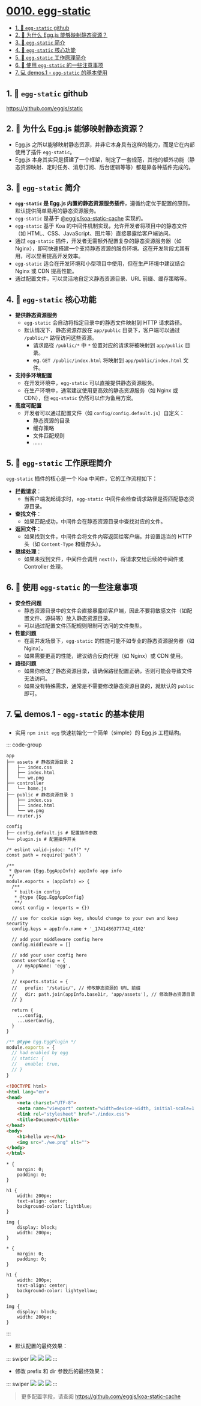# [0010. egg-static](https://github.com/Tdahuyou/TNotes.egg/tree/main/notes/0010.%20egg-static)

<!-- region:toc -->
- [1. 🔗 `egg-static` github](#1--egg-static-github)
- [2. 🤔 为什么 Egg.js 能够映射静态资源？](#2--为什么-eggjs-能够映射静态资源)
- [3. 📒 `egg-static` 简介](#3--egg-static-简介)
- [4. 📒 `egg-static` 核心功能](#4--egg-static-核心功能)
- [5. 📒 `egg-static` 工作原理简介](#5--egg-static-工作原理简介)
- [6. 📒 使用 `egg-static` 的一些注意事项](#6--使用-egg-static-的一些注意事项)
- [7. 💻 demos.1 - `egg-static` 的基本使用](#7--demos1---egg-static-的基本使用)
<!-- endregion:toc -->

## 1. 🔗 `egg-static` github

https://github.com/eggjs/static

## 2. 🤔 为什么 Egg.js 能够映射静态资源？

- Egg.js 之所以能够映射静态资源，并非它本身具有这样的能力，而是它在内部使用了插件 `egg-static`。
- Egg.js 本身其实只是搭建了一个框架，制定了一套规范，其他的额外功能（静态资源映射、定时任务、消息订阅、后台逻辑等等）都是靠各种插件完成的。

## 3. 📒 `egg-static` 简介

- **`egg-static` 是 Egg.js 内置的静态资源服务插件**，遵循约定优于配置的原则，默认提供简单易用的静态资源服务。
- `egg-static` 是基于 [@eggjs/koa-static-cache](https://github.com/eggjs/koa-static-cache) 实现的。
- `egg-static` 基于 Koa 的中间件机制实现，允许开发者将项目中的静态文件（如 HTML、CSS、JavaScript、图片等）直接暴露给客户端访问。
- 通过 `egg-static` 插件，开发者无需额外配置复杂的静态资源服务器（如 Nginx），即可快速搭建一个支持静态资源的服务环境。这在开发阶段尤其有用，可以显著提高开发效率。
- `egg-static` 适合在开发环境和小型项目中使用，但在生产环境中建议结合 Nginx 或 CDN 提高性能。
- 通过配置文件，可以灵活地自定义静态资源目录、URL 前缀、缓存策略等。

## 4. 📒 `egg-static` 核心功能

- **提供静态资源服务**
  - `egg-static` 会自动将指定目录中的静态文件映射到 HTTP 请求路径。
  - 默认情况下，静态资源存放在 `app/public` 目录下，客户端可以通过 `/public/*` 路径访问这些资源。
    - 请求路径 `/public/*` 中 `*` 位置对应的请求将被映射到 `app/public` 目录。
    - eg. `GET /public/index.html` 将映射到 `app/public/index.html` 文件。
- **支持多环境配置**
  - 在开发环境中，`egg-static` 可以直接提供静态资源服务。
  - 在生产环境中，通常建议使用更高效的静态资源服务（如 Nginx 或 CDN），但 `egg-static` 仍然可以作为备用方案。
- **高度可配置**
  - 开发者可以通过配置文件（如 `config/config.default.js`）自定义：
    - 静态资源的目录
    - 缓存策略
    - 文件匹配规则
    - ……

## 5. 📒 `egg-static` 工作原理简介

`egg-static` 插件的核心是一个 Koa 中间件，它的工作流程如下：

- **拦截请求**：
  - 当客户端发起请求时，`egg-static` 中间件会检查请求路径是否匹配静态资源目录。
- **查找文件**：
  - 如果匹配成功，中间件会在静态资源目录中查找对应的文件。
- **返回文件**：
  - 如果找到文件，中间件会将文件内容返回给客户端，并设置适当的 HTTP 头（如 `Content-Type` 和缓存头）。
- **继续处理**：
  - 如果未找到文件，中间件会调用 `next()`，将请求交给后续的中间件或 Controller 处理。

## 6. 📒 使用 `egg-static` 的一些注意事项

- **安全性问题**
  - 静态资源目录中的文件会直接暴露给客户端，因此不要将敏感文件（如配置文件、源码等）放入静态资源目录。
  - 可以通过配置文件匹配规则限制可访问的文件类型。
- **性能问题**
  - 在高并发场景下，`egg-static` 的性能可能不如专业的静态资源服务器（如 Nginx）。
  - 如果需要更高的性能，建议结合反向代理（如 Nginx）或 CDN 使用。
- **路径问题**
  - 如果你修改了静态资源目录，请确保路径配置正确，否则可能会导致文件无法访问。
  - 如果没有特殊需求，通常是不需要修改静态资源目录的，就默认的 `public` 即可。

## 7. 💻 demos.1 - `egg-static` 的基本使用

- 实用 `npm init egg` 快速初始化一个简单（simple）的 Egg.js 工程结构。

::: code-group

```bash{2-5,8-12,15-16} [ap、config 目录]
app
├── assets # 静态资源目录 2
│   ├── index.css
│   ├── index.html
│   └── we.png
├── controller
│   └── home.js
├── public # 静态资源目录 1
│   ├── index.css
│   ├── index.html
│   └── we.png
└── router.js

config
├── config.default.js # 配置插件参数
└── plugin.js # 配置插件开关
```

```js{25-28} [config.default.js]
/* eslint valid-jsdoc: "off" */
const path = require('path')

/**
 * @param {Egg.EggAppInfo} appInfo app info
 */
module.exports = (appInfo) => {
  /**
   * built-in config
   * @type {Egg.EggAppConfig}
   **/
  const config = (exports = {})

  // use for cookie sign key, should change to your own and keep security
  config.keys = appInfo.name + '_1741486377742_4102'

  // add your middleware config here
  config.middleware = []

  // add your user config here
  const userConfig = {
    // myAppName: 'egg',
  }

  // exports.static = {
  //   prefix: '/static/', // 修改静态资源的 URL 前缀
  //   dir: path.join(appInfo.baseDir, 'app/assets'), // 修改静态资源目录
  // }

  return {
    ...config,
    ...userConfig,
  }
}
```

```js [plugin.js]
/** @type Egg.EggPlugin */
module.exports = {
  // had enabled by egg
  // static: {
  //   enable: true,
  // }
}
```

```html [app/public/index.html、app/assets/index.html]
<!DOCTYPE html>
<html lang="en">
<head>
    <meta charset="UTF-8">
    <meta name="viewport" content="width=device-width, initial-scale=1.0">
    <link rel="stylesheet" href="./index.css">
    <title>Document</title>
</head>
<body>
    <h1>hello we~</h1>
    <img src="./we.png" alt="">
</body>
</html>
```

```css{9} [app/public/index.css]
* {
    margin: 0;
    padding: 0;
}

h1 {
    width: 200px;
    text-align: center;
    background-color: lightblue;
}

img {
    display: block;
    width: 200px;
}
```

```css{9} [app/assets/index.css]
* {
    margin: 0;
    padding: 0;
}

h1 {
    width: 200px;
    text-align: center;
    background-color: lightyellow;
}

img {
    display: block;
    width: 200px;
}
```

:::

- 默认配置的最终效果：

::: swiper
![](assets/2025-03-09-10-59-48.png)
![](assets/2025-03-09-11-03-07.png)
![](assets/2025-03-09-11-02-49.png)
:::

- 修改 prefix 和 dir 参数后的最终效果：

::: swiper
![](assets/2025-03-09-11-00-13.png)
![](assets/2025-03-09-11-00-41.png)
![](assets/2025-03-09-11-01-51.png)
:::

> 更多配置字段，请查阅 https://github.com/eggjs/koa-static-cache
